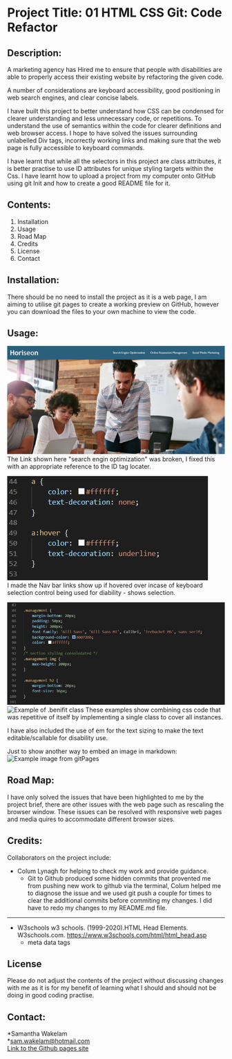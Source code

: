 # Project Title: 01 HTML CSS Git: Code Refactor

## Description: 
A marketing agency has Hired me to ensure that people with disabilities are able to properly access their existing website by refactoring the given code. 

A number of considerations are keyboard accessibility, good positioning in web search engines, and clear concise labels. 

I have built this project to better understand how CSS can be condensed for clearer understanding and less unnecessary code, or repetitions. 
To understand the use of semantics within the code for clearer definitions and web browser access. 
I hope to have solved the issues surrounding unlabelled Div tags, incorrectly working links and making sure that the web page is fully accessible to keyboard commands. 

I have learnt that while all the selectors in this project are class attributes, it is better practise to use ID attributes for unique styling targets within the Css. 
I have learnt how to upload a project from my computer onto GitHub using git Init and how to create a good README file for it. 

## Contents: 
1. Installation 
2. Usage
3. Road Map
4. Credits
5. License
6. Contact 

## Installation: 
There should be no need to install the project as it is a web page, I am aiming to utilise git pages to create a working preview on GitHub, however you can download the files to your own machine to view the code. 

## Usage:
![Heading and logo image](assets/screenshots/headerAndImage.jpg)   
The Link shown here "search engin optimization" was broken, I fixed this with an appropriate reference to the ID tag locater. 

![Example of css code showing a:hover](assets/screenshots/aHover.jpg)  
I made the Nav bar links show up if hovered over incase of keyboard selection control being used for diability - shows selection. 

![Example of .managemnet class](assets/screenshots/managementClass.jpg)  
![Example of .benifit class](assets/screenshots/beniftClass.jpg)
These examples show combining css code that was repetitive of itself by implementing a single class to cover all instances.   
  
I have also included the use of em for the text sizing to make the text editable/scallable for disability use.   
  
Just to show another way to embed an image in markdown:  
![Example image from gitPages](https://samwakelam.github.io/01-HTML-CSS-Git-Code-Refactor/assets/images/search-engine-optimization.jpg)  


## Road Map:
I have only solved the issues that have been highlighted to me by the project brief, there are other issues with the web page such as rescaling the browser window. These issues can be resolved with responsive web pages and media quires to accommodate different browser sizes. 

## Credits:
Collaborators on the project include:
 * Colum Lynagh for helping to check my work and provide guidance. 
   * Git to Github produced some hidden commits that provented me from pushing new work to github via the terminal, Colum helped me to diagnose the issue and we used git push a couple for times to clear the additional commits before commiting my changes. 
   I did have to redo my changes to my README.md file. 
---
* W3schools w3 schools. (1999-2020).HTML Head Elements. W3schools.com. https://www.w3schools.com/html/html_head.asp
  * meta data tags 

## License
Please do not adjust the contents of the project without discussing changes with me as it is for my benefit of learning what I should and should not be doing in good coding practise. 

## Contact:
 *Samantha Wakelam   
 *sam.wakelam@hotmail.com   
[Link to the Github pages site](https://samwakelam.github.io/01-HTML-CSS-Git-Code-Refactor/)
